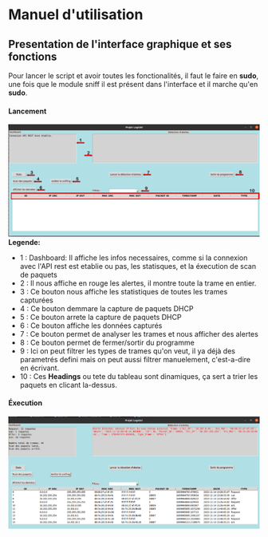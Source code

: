 # Manuel d'utilisation
## Presentation de l'interface graphique et ses fonctions

Pour lancer le script et avoir toutes les fonctionalités, il faut le faire en **sudo**, une fois que le module sniff il est présent dans l'interface et il marche qu'en **sudo**.

#### Lancement
![Alt_text](../images/25.png)
**Legende:**

- 1 : Dashboard: Il affiche les infos necessaires, comme si la connexion avec l'API rest est etablie ou pas, les statisques, et la éxecution de scan de paquets
- 2 : Il nous affiche en rouge les alertes, il montre toute la trame en entier.
- 3 : Ce bouton nous affiche les statistiques de toutes les trames capturées
- 4 : Ce bouton demmare la capture de paquets DHCP
- 5 : Ce bouton arrete la capture de paquets DHCP
- 6 : Ce bouton affiche les données capturés
- 7 : Ce bouton permet de analyser les trames et nous afficher des alertes
- 8 : Ce bouton permet de fermer/sortir du programme
- 9 : Ici on peut filtrer les types de trames qu'on veut, il ya déjà des parametrés defini mais on peut aussi filtrer manuelement, c'est-a-dire en écrivant.
- 10 : Ces **Headings** ou tete du tableau sont dinamiques, ça sert a trier les paquets en clicant la-dessus.

#### Éxecution
![Alt_text](../images/23.png)

